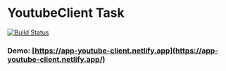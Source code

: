 # YoutubeClient Task

[![Build Status](https://travis-ci.org/NexGenUA/youtube-client.svg?branch=task-5)](https://travis-ci.org/github/NexGenUA/youtube-client)

### Demo: [https://app-youtube-client.netlify.app](https://app-youtube-client.netlify.app/)
